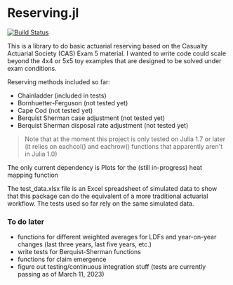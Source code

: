 # Reserving.jl

[![Build Status](https://github.com/matt-kandel/Reserving.jl/actions/workflows/CI.yml/badge.svg?branch=master)](https://github.com/matt-kandel/Reserving.jl/actions/workflows/CI.yml?query=branch%3Amain)

This is a library to do basic actuarial reserving based on the Casualty Actuarial Society (CAS) Exam 5
material. I wanted to write code could scale beyond the 4x4 or 5x5 toy examples that are designed to
be solved under exam conditions.

Reserving methods included so far:
* Chainladder (included in tests)
* Bornhuetter-Ferguson (not tested yet)
* Cape Cod (not tested yet)
* Berquist Sherman case adjustment (not tested yet)
* Berquist Sherman disposal rate adjustment (not tested yet)

> Note that at the moment this project is only tested on Julia 1.7 or later
> (it relies on eachcol() and eachrow() functions that apparently aren't in Julia 1.0)

The only current dependency is Plots for the (still in-progress) heat mapping function

The test_data.xlsx file is an Excel spreadsheet of simulated data to show that this package can do the 
equivalent of a more traditional actuarial workflow. The tests used so far rely on the same simulated data.

### To do later
* functions for different weighted averages for LDFs and year-on-year changes (last three years, last five years, etc.)
* write tests for Berquist-Sherman functions
* functions for claim emergence
* figure out testing/continuous integration stuff (tests are currently passing as of March 11, 2023)
